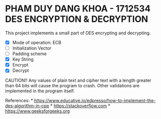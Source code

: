 PHAM DUY DANG KHOA - 1712534		DES ENCRYPTION & DECRYPTION 
=========================================================================================================================================
This project implements a small part of DES encrypting and decrypting.
- [X] Mode of operation: ECB
- [ ] Initialization Vector
- [ ] Padding scheme
- [X] Key String
- [X] Encrypt
- [X] Decrypt

CAUTION!! Any values of plain text and cipher text with a length greater than 64 bits will cause the program to crash.
Other validations are implemented in the program itself. 



References: *	https://www.educative.io/edpresso/how-to-implement-the-des-algorithm-in-cpp
	    *	https://stackoverflow.com
	    *	https://www.geeksforgeeks.org
